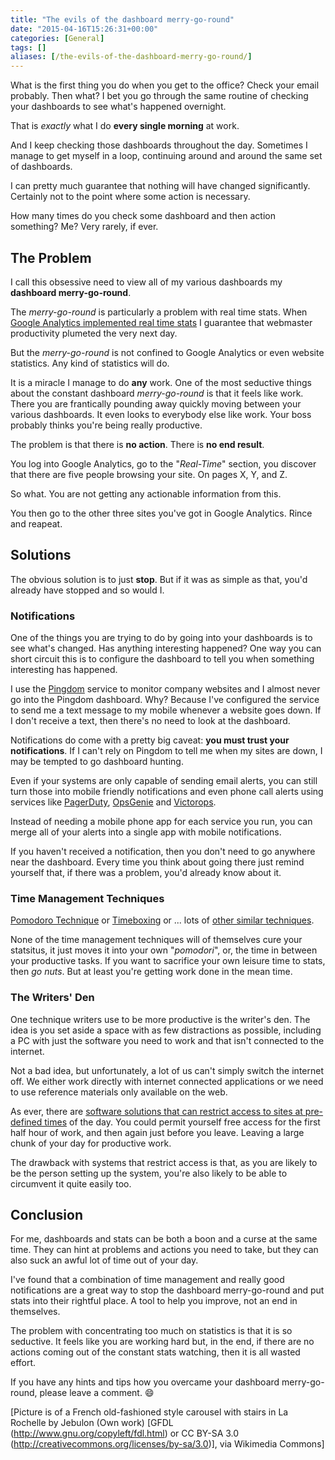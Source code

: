 ```yaml
---
title: "The evils of the dashboard merry-go-round"
date: "2015-04-16T15:26:31+00:00"
categories: [General]
tags: []
aliases: [/the-evils-of-the-dashboard-merry-go-round/]
---
```


What is the first thing you do when you get to the office? Check your email probably. Then what? I bet you go through the same routine of checking your dashboards to see what's happened overnight.

That is <em>exactly</em> what I do <strong>every single morning</strong> at work.

And I keep checking those dashboards throughout the day. Sometimes I manage to get myself in a loop, continuing around and around the same set of dashboards.

I can pretty much guarantee that nothing will have changed significantly. Certainly not to the point where some action is necessary.

How many times do you check some dashboard and then action something? Me? Very rarely, if ever.

## The Problem

I call this obsessive need to view all of my various dashboards my <strong>dashboard merry-go-round</strong>.

The <em>merry-go-round</em> is particularly a problem with real time stats. When [Google Analytics implemented real time stats](http://analytics.blogspot.co.uk/2011/09/whats-happening-on-your-site-right-now.html) I guarantee that webmaster productivity plumeted the very next day.

But the <em>merry-go-round</em> is not confined to Google Analytics or even website statistics. Any kind of statistics will do.

It is a miracle I manage to do <strong>any</strong> work. One of the most seductive things about the constant dashboard <em>merry-go-round</em> is that it feels like work. There you are frantically pounding away quickly moving between your various dashboards. It even looks to everybody else like work. Your boss probably thinks you're being really productive.

The problem is that there is <strong>no action</strong>. There is <strong>no end result</strong>.

You log into Google Analytics, go to the "<em>Real-Time</em>" section, you discover that there are five people browsing your site. On pages X, Y, and Z.

So what. You are not getting any actionable information from this.

You then go to the other three sites you've got in Google Analytics. Rince and reapeat.

## Solutions

The obvious solution is to just <strong>stop</strong>. But if it was as simple as that, you'd already have stopped and so would I.

### Notifications

One of the things you are trying to do by going into your dashboards is to see what's changed. Has anything interesting happened? One way you can short circuit this is to configure the dashboard to tell you when something interesting has happened.

I use the [Pingdom](http://www.pingdom.com/) service to monitor company websites and I almost never go into the Pingdom dashboard. Why? Because I've configured the service to send me a text message to my mobile whenever a website goes down. If I don't receive a text, then there's no need to look at the dashboard.

Notifications do come with a pretty big caveat: <strong>you must trust your notifications</strong>. If I can't rely on Pingdom to tell me when my sites are down, I may be tempted to go dashboard hunting.

Even if your systems are only capable of sending email alerts, you can still turn those into mobile friendly notifications and even phone call alerts using services like [PagerDuty](http://www.pagerduty.com/), [OpsGenie](http://www.opsgenie.com) and [Victorops](http://victorops.com/).

Instead of needing a mobile phone app for each service you run, you can merge all of your alerts into a single app with mobile notifications.

If you haven't received a notification, then you don't need to go anywhere near the dashboard. Every time you think about going there just remind yourself that, if there was a problem, you'd already know about it.

### Time Management Techniques

[Pomodoro Technique](https://en.wikipedia.org/wiki/Pomodoro_Technique) or [Timeboxing](https://en.wikipedia.org/wiki/Timeboxing) or ... lots of [other similar techniques](https://en.wikipedia.org/wiki/Time_management).

None of the time management techniques will of themselves cure your statsitus, it just moves it into your own "<em>pomodori</em>", or, the time in between your productive tasks. If you want to sacrifice your own leisure time to stats, then <em>go nuts</em>. But at least you're getting work done in the mean time.

### The Writers' Den

One technique writers use to be more productive is the writer's den. The idea is you set aside a space with as few distractions as possible, including a PC with just the software you need to work and that isn't connected to the internet.

Not a bad idea, but unfortunately, a lot of us can't simply switch the internet off. We either work directly with internet connected applications or we need to use reference materials only available on the web.

As ever, there are [software solutions that can restrict access to sites at pre-defined times](http://superuser.com/questions/434162/block-all-internet-access-during-specific-times) of the day. You could permit yourself free access for the first half hour of work, and then again just before you leave. Leaving a large chunk of your day for productive work.

The drawback with systems that restrict access is that, as you are likely to be the person setting up the system, you're also likely to be able to circumvent it quite easily too.

## Conclusion

For me, dashboards and stats can be both a boon and a curse at the same time. They can hint at problems and actions you need to take, but they can also suck an awful lot of time out of your day.

I've found that a combination of time management and really good notifications are a great way to stop the dashboard merry-go-round and put stats into their rightful place. A tool to help you improve, not an end in themselves.

The problem with concentrating too much on statistics is that it is so seductive. It feels like you are working hard but, in the end, if there are no actions coming out of the constant stats watching, then it is all wasted effort.

If you have any hints and tips how you overcame your dashboard merry-go-round, please leave a comment. :smile:

[Picture is of a French old-fashioned style carousel with stairs in La Rochelle by Jebulon (Own work) [GFDL (http://www.gnu.org/copyleft/fdl.html) or CC BY-SA 3.0 (http://creativecommons.org/licenses/by-sa/3.0)], via Wikimedia Commons]
